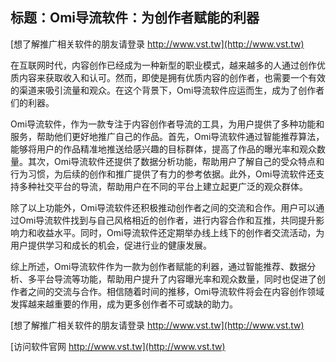 ## **标题：Omi导流软件：为创作者赋能的利器**

[想了解推广相关软件的朋友请登录 http://www.vst.tw](http://www.vst.tw)

在互联网时代，内容创作已经成为一种新型的职业模式，越来越多的人通过创作优质内容来获取收入和认可。然而，即使是拥有优质内容的创作者，也需要一个有效的渠道来吸引流量和观众。在这个背景下，Omi导流软件应运而生，成为了创作者们的利器。

Omi导流软件，作为一款专注于内容创作者导流的工具，为用户提供了多种功能和服务，帮助他们更好地推广自己的作品。首先，Omi导流软件通过智能推荐算法，能够将用户的作品精准地推送给感兴趣的目标群体，提高了作品的曝光率和观众数量。其次，Omi导流软件还提供了数据分析功能，帮助用户了解自己的受众特点和行为习惯，为后续的创作和推广提供了有力的参考依据。此外，Omi导流软件还支持多种社交平台的导流，帮助用户在不同的平台上建立起更广泛的观众群体。

除了以上功能外，Omi导流软件还积极推动创作者之间的交流和合作。用户可以通过Omi导流软件找到与自己风格相近的创作者，进行内容合作和互推，共同提升影响力和收益水平。同时，Omi导流软件还定期举办线上线下的创作者交流活动，为用户提供学习和成长的机会，促进行业的健康发展。

综上所述，Omi导流软件作为一款为创作者赋能的利器，通过智能推荐、数据分析、多平台导流等功能，帮助用户提升了内容曝光率和观众数量，同时也促进了创作者之间的交流与合作。相信随着时间的推移，Omi导流软件将会在内容创作领域发挥越来越重要的作用，成为更多创作者不可或缺的助力。

[想了解推广相关软件的朋友请登录 http://www.vst.tw](http://www.vst.tw)


[访问软件官网 http://www.vst.tw](http://www.vst.tw)
